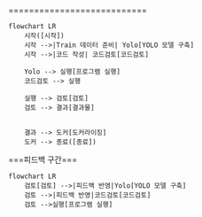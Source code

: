 ===========================
```mermaid
flowchart LR
    시작([시작])
    시작 -->|Train 데이터 준비| Yolo[YOLO 모델 구축]
    시작 -->|코드 작성| 코드검토[코드검토]

    Yolo --> 실행[프로그램 실행]
    코드검토 --> 실행

    실행 --> 검토[검토]
    검토 --> 결과[결과물]


    결과 --> 도커[도커라이징]
    도커 --> 종료([종료])

```

===피드백 구간===

```mermaid
flowchart LR
    검토[검토] -->|피드백 반영|Yolo[YOLO 모델 구축]
    검토 -->|피드백 반영|코드검토[코드검토]
    검토 -->실행[프로그램 실행]

```
